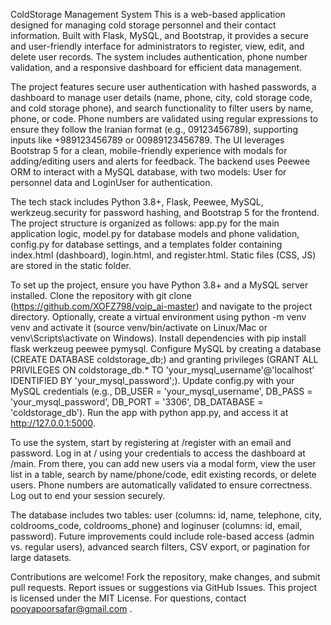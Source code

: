 ColdStorage Management System
This is a web-based application designed for managing cold storage personnel and their contact information. Built with Flask, MySQL, and Bootstrap, it provides a secure and user-friendly interface for administrators to register, view, edit, and delete user records. The system includes authentication, phone number validation, and a responsive dashboard for efficient data management.

The project features secure user authentication with hashed passwords, a dashboard to manage user details (name, phone, city, cold storage code, and cold storage phone), and search functionality to filter users by name, phone, or code. Phone numbers are validated using regular expressions to ensure they follow the Iranian format (e.g., 09123456789), supporting inputs like +989123456789 or 00989123456789. The UI leverages Bootstrap 5 for a clean, mobile-friendly experience with modals for adding/editing users and alerts for feedback. The backend uses Peewee ORM to interact with a MySQL database, with two models: User for personnel data and LoginUser for authentication.

The tech stack includes Python 3.8+, Flask, Peewee, MySQL, werkzeug.security for password hashing, and Bootstrap 5 for the frontend. The project structure is organized as follows: app.py for the main application logic, model.py for database models and phone validation, config.py for database settings, and a templates folder containing index.html (dashboard), login.html, and register.html. Static files (CSS, JS) are stored in the static folder.

To set up the project, ensure you have Python 3.8+ and a MySQL server installed. Clone the repository with git clone (https://github.com/XOFZ798/voip_ai-master) and navigate to the project directory. Optionally, create a virtual environment using python -m venv venv and activate it (source venv/bin/activate on Linux/Mac or venv\Scripts\activate on Windows). Install dependencies with pip install flask werkzeug peewee pymysql. Configure MySQL by creating a database (CREATE DATABASE coldstorage_db;) and granting privileges (GRANT ALL PRIVILEGES ON coldstorage_db.* TO 'your_mysql_username'@'localhost' IDENTIFIED BY 'your_mysql_password';). Update config.py with your MySQL credentials (e.g., DB_USER = 'your_mysql_username', DB_PASS = 'your_mysql_password', DB_PORT = '3306', DB_DATABASE = 'coldstorage_db'). Run the app with python app.py, and access it at http://127.0.0.1:5000.

To use the system, start by registering at /register with an email and password. Log in at / using your credentials to access the dashboard at /main. From there, you can add new users via a modal form, view the user list in a table, search by name/phone/code, edit existing records, or delete users. Phone numbers are automatically validated to ensure correctness. Log out to end your session securely.

The database includes two tables: user (columns: id, name, telephone, city, coldrooms_code, coldrooms_phone) and loginuser (columns: id, email, password). Future improvements could include role-based access (admin vs. regular users), advanced search filters, CSV export, or pagination for large datasets.

Contributions are welcome! Fork the repository, make changes, and submit pull requests. Report issues or suggestions via GitHub Issues. This project is licensed under the MIT License. For questions, contact pooyapoorsafar@gmail.com  .
